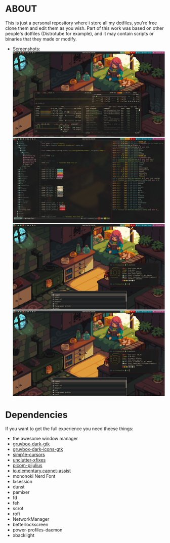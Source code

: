 # ABOUT
This is just a personal repository where i store all my dotfiles, you're free clone them and edit them as you wish. Part of this work was based on other people's dotfiles (Distrotube for example), and it may contain scripts or binaries that they made or modify.

* Screenshots:
![Screenshot1](screenshot1.png "Screenshot 1")
![Screenshot2](screenshot2.png "Screenshot 2")
![Screenshot3](screenshot3.png "Screenshot 3")
![Screenshot4](screenshot3.png "Screenshot 4")

# Dependencies
If you want to get the full experience you need theese things:
* the awesome window manager
* [gruvbox-dark-gtk](https://github.com/jmattheis/gruvbox-dark-gtk)
* [gruvbox-dark-icons-gtk](https://github.com/jmattheis/gruvbox-dark-icons-gtk)
* [simp1e-cursors](https://gitlab.com/zoli111/simp1e)
* [unclutter-xfixes](https://github.com/nowrep/unclutter-xfixes)
* [picom-pijulius](https://github.com/pijulius/picom)
* [io.elementary.capnet-assist](https://github.com/elementary/capnet-assist)
* mononoki Nerd Font
* lxsession
* dunst
* pamixer
* fd
* feh
* scrot
* rofi
* NetworkManager
* betterlockscreen
* power-profiles-daemon
* xbacklight
